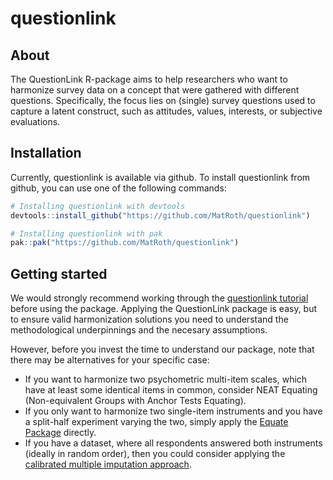 # questionlink

## About

The QuestionLink R-package aims to help researchers who want to harmonize survey data on a concept that were gathered with different questions. Specifically, the focus lies on (single) survey questions used to capture a latent construct, such as attitudes, values, interests, or subjective evaluations.

## Installation

Currently, questionlink is available via github.
To install questionlink from github, you can use one of the following commands:

``` r
# Installing questionlink with devtools
devtools::install_github("https://github.com/MatRoth/questionlink")

# Installing questionlink with pak
pak::pak("https://github.com/MatRoth/questionlink")
``` 

## Getting started
We would strongly recommend working through the [questionlink tutorial](https://matroth.github.io/questionlink/articles/questionlink_tutorial.html) before using the package. 
Applying the QuestionLink package is easy, but to ensure valid harmonization solutions you need to understand the methodological underpinnings and the necesary assumptions.

However, before you invest the time to understand our package, note that there may be alternatives for your specific case:

- If you want to harmonize two psychometric multi-item scales, which have at least some identical items in common, consider NEAT Equating (Non-equivalent Groups with Anchor Tests Equating). 
- If you only want to harmonize two single-item instruments and you have a split-half experiment varying the two, simply apply the [Equate Package](https://github.com/talbano/equate) directly.
- If you have a dataset, where all respondents answered both instruments (ideally in random order), then you could consider applying the [calibrated multiple imputation approach](https://doi.org/10.1002/sim.6562).
